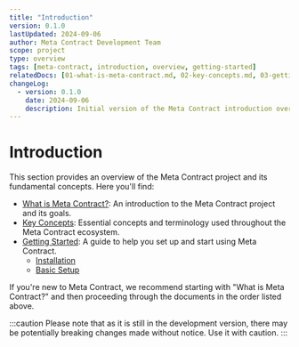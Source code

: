 ```yaml
---
title: "Introduction"
version: 0.1.0
lastUpdated: 2024-09-06
author: Meta Contract Development Team
scope: project
type: overview
tags: [meta-contract, introduction, overview, getting-started]
relatedDocs: [01-what-is-meta-contract.md, 02-key-concepts.md, 03-getting-started/index.md]
changeLog:
  - version: 0.1.0
    date: 2024-09-06
    description: Initial version of the Meta Contract introduction overview
---
```


# Introduction

This section provides an overview of the Meta Contract project and its fundamental concepts. Here you'll find:

- [What is Meta Contract?](01-what-is-meta-contract.md): An introduction to the Meta Contract project and its goals.
- [Key Concepts](02-key-concepts.md): Essential concepts and terminology used throughout the Meta Contract ecosystem.
- [Getting Started](03-getting-started/): A guide to help you set up and start using Meta Contract.
  - [Installation](03-getting-started/01-installation.md)
  - [Basic Setup](03-getting-started/02-basic-setup.md)

If you're new to Meta Contract, we recommend starting with "What is Meta Contract?" and then proceeding through the documents in the order listed above.

:::caution
Please note that as it is still in the development version, there may be potentially breaking changes made without notice. Use it with caution.
:::
